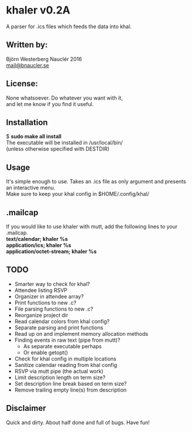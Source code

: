 # khaler v0.2A
A parser for .ics files which feeds the data into khal.  

## Written by:  
Björn Westerberg Nauclér 2016  
mail@bnaucler.se

## License: 
None whatsoever. Do whatever you want with it,  
and let me know if you find it useful.

## Installation
$ **sudo make all install**  
The executable will be installed in /usr/local/bin/  
(unless otherwise specified with DESTDIR)

## Usage
It's simple enough to use. Takes an .ics file as only argument and presents an interactive menu.  
Make sure to keep your khal config in $HOME/.config/khal/

## .mailcap
If you would like to use khaler with mutt, add the following lines to your .mailcap.  
**text/calendar; khaler %s  
application/ics; khaler %s  
application/octet-stream; khaler %s**

## TODO
* Smarter way to check for khal?
* Attendee listing RSVP
* Organizer in attendee array?
* Print functions to new .c?
* File parsing functions to new .c?
* Reorganize project dir
* Read calendar colors from khal config?
* Separate parsing and print functions
* Read up on and implement memory allocation methods
* Finding events in raw text (pipe from mutt)?
	- As separate executable perhaps
	- Or enable getopt()
* Check for khal config in multiple locations
* Sanitize calendar reading from khal config
* RSVP via mutt pipe (the actual work)
* Limit description length on term size?
* Set description line break based on term size?
* Remove trailing empty line(s) from description

## Disclaimer
Quick and dirty. About half done and full of bugs. Have fun!

